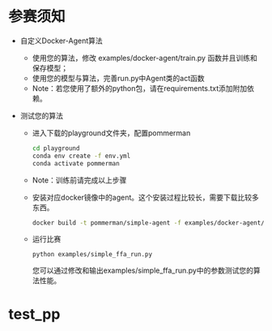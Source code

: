 # 参赛须知

* 自定义Docker-Agent算法
  * 使用您的算法，修改 examples/docker-agent/train.py 函数并且训练和保存模型；
  * 使用您的模型与算法，完善run.py中Agent类的act函数
  * Note：若您使用了额外的python包，请在requirements.txt添加附加依赖。

* 测试您的算法

  * 进入下载的playground文件夹，配置pommerman

    ```bash
    cd playground
    conda env create -f env.yml
    conda activate pommerman
    ```
  
  * Note：训练前请完成以上步骤

  * 安装对应docker镜像中的agent。这个安装过程比较长，需要下载比较多东西。

    ```bash
    docker build -t pommerman/simple-agent -f examples/docker-agent/Dockerfile .
    ```

  * 运行比赛

    ```
    python examples/simple_ffa_run.py
    ```

    您可以通过修改和输出examples/simple_ffa_run.py中的参数测试您的算法性能。

# test_pp
